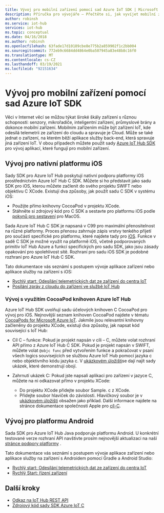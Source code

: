 ```yaml
---
title: Vývoj pro mobilní zařízení pomocí sad Azure IoT SDK | Microsoft Docs
description: Příručka pro vývojáře – Přečtěte si, jak vyvíjet mobilní zařízení pomocí sad Azure IoT Hub SDK.
author: robinsh
ms.service: iot-hub
services: iot-hub
ms.topic: conceptual
ms.date: 04/16/2018
ms.author: robinsh
ms.openlocfilehash: 63fade17d10189cbe8e775b2a859902f1c2bb004
ms.sourcegitcommit: 772eb9c6684dd4864e0ba507945a83e48b8c16f0
ms.translationtype: MT
ms.contentlocale: cs-CZ
ms.lasthandoff: 03/19/2021
ms.locfileid: "92151634"
---
```

# <a name="develop-for-mobile-devices-using-azure-iot-sdks"></a>Vývoj pro mobilní zařízení pomocí sad Azure IoT SDK

Věci v Internet věcí se můžou týkat široké škály zařízení s různou schopností: senzory, mikrořadiče, inteligentní zařízení, průmyslové brány a dokonce mobilní zařízení.  Mobilním zařízením může být zařízení IoT, kde odesílá telemetrii ze zařízení do cloudu a spravuje je Cloud.  Může se také jednat o zařízení, na kterém běží aplikace služby back-end, která spravuje jiná zařízení IoT.  V obou případech můžete použít sady [Azure IoT Hub SDK](./iot-hub-devguide-sdks.md) pro vývoj aplikací, které fungují pro mobilní zařízení.  

## <a name="develop-for-native-ios-platform"></a>Vývoj pro nativní platformu iOS

Sady SDK pro Azure IoT Hub poskytují nativní podporu platformy iOS prostřednictvím Azure IoT Hub C SDK.  Můžete si ho představit jako sadu SDK pro iOS, kterou můžete začlenit do svého projektu SWIFT nebo objektivu C XCode.  Existují dva způsoby, jak použít sadu C SDK v systému iOS:

* Použijte přímo knihovny CocoaPod v projektu XCode.  
* Stáhněte si zdrojový kód pro C SDK a sestavte pro platformu iOS podle [pokynů pro sestavení](https://github.com/Azure/azure-iot-sdk-c/blob/master/doc/devbox_setup.md) pro MacOS.  

Sada Azure IoT Hub C SDK je napsaná v C99 pro maximální přenositelnost na různé platformy.  Proces přenosu zahrnuje zápis vrstvy tenkého přijetí pro součásti specifické pro platformu, které najdete tady pro [iOS](https://github.com/Azure/azure-c-shared-utility/tree/master/pal/ios-osx).  Funkce v sadě C SDK je možné využít na platformě iOS, včetně podporovaných primitiv IoT Hub Azure a funkcí specifických pro sadu SDK, jako jsou zásady opakování pro spolehlivost sítě.  Rozhraní pro sadu iOS SDK je podobné rozhraní pro Azure IoT Hub C SDK.  

Tato dokumentace vás seznámí s postupem vývoje aplikace zařízení nebo aplikace služby na zařízení s iOS:

* [Rychlý start: Odesílání telemetrických dat ze zařízení do centra IoT](quickstart-send-telemetry-ios.md)  
* [Posílání zpráv z cloudu do zařízení ve službě IoT Hub](iot-hub-ios-swift-c2d.md) 

### <a name="develop-with-azure-iot-hub-cocoapod-libraries"></a>Vývoj s využitím CocoaPod knihoven Azure IoT Hub

Azure IoT Hub SDK uvolňují sadu účelových knihoven C CocoaPod pro vývoj pro iOS.  Nejnovější seznam knihoven CocoaPod najdete v tématu [CocoaPods for Microsoft Azure IoT](https://github.com/Azure/azure-iot-sdk-c/blob/master/iothub_client/samples/ios/CocoaPods.md).  Jakmile jsou relevantní knihovny začleněny do projektu XCode, existují dva způsoby, jak napsat kód související s IoT Hub:

* Cíl C – funkce: Pokud je projekt napsán v cíli – C, můžete volat rozhraní API přímo z Azure IoT Hub C SDK.  Pokud je projekt napsán v SWIFT, můžete volat `@objc func` před vytvořením funkce a pokračovat v psaní všech logics souvisejících se službou Azure IoT Hub pomocí jazyka c nebo objektivního kódu jazyka c.  V [ukázkovém úložišti](https://github.com/Azure-Samples/azure-iot-samples-ios)se dají najít sady ukázek, které demonstrují obojí.  

* Zahrnutí ukázek C: Pokud jste napsali aplikaci pro zařízení v jazyce C, můžete na ni odkazovat přímo v projektu XCode:
    * Do projektu XCode přidejte soubor Sample. c z XCode.  
    * Přidejte soubor hlaviček do závislosti.  Hlavičkový soubor je v [ukázkovém úložišti](https://github.com/Azure-Samples/azure-iot-samples-ios) obsažen jako příklad. Další informace najdete na stránce dokumentace společnosti Apple pro [cíl-C](https://developer.apple.com/documentation/objectivec).

## <a name="develop-for-android-platform"></a>Vývoj pro platformu Android
Sada SDK pro Azure IoT Hub Java podporuje platformu Android.  U konkrétní testované verze rozhraní API navštivte prosím nejnovější aktualizaci na naší [stránce podpory platformy](iot-hub-device-sdk-platform-support.md) .

Tato dokumentace vás seznámí s postupem vývoje aplikace zařízení nebo aplikace služby na zařízení s Androidem pomocí Gradle a Android Studio:

* [Rychlý start: Odesílání telemetrických dat ze zařízení do centra IoT](quickstart-send-telemetry-android.md)  
* [Rychlý Start: řízení zařízení](quickstart-control-device-android.md) 

## <a name="next-steps"></a>Další kroky

* [Odkaz na IoT Hub REST API](/rest/api/iothub/)
* [Zdrojový kód sady SDK Azure IoT C](https://github.com/Azure/azure-iot-sdk-c)